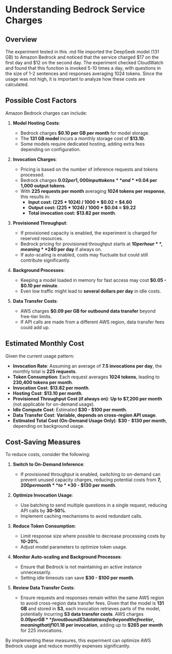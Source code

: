# Understanding Bedrock Service Charges

## Overview
The experiment tested in this .md file imported the DeepSeek model (131 GB) to Amazon Bedrock and noticed that the service charged $17 on the first day and $12 on the second day. The experiment checked CloudWatch and found that this function is invoked 5-10 times a day, with questions in the size of 1-2 sentences and responses averaging 1024 tokens. Since the usage was not high, it is important to analyze how these costs are calculated.

## Possible Cost Factors
Amazon Bedrock charges can include:

1. **Model Hosting Costs**:
   - Bedrock charges **$0.10 per GB per month** for model storage.
   - The **131 GB model** incurs a monthly storage cost of **$13.10**.
   - Some models require dedicated hosting, adding extra fees depending on configuration.
   
2. **Invocation Charges**:
   - Pricing is based on the number of inference requests and tokens processed.
   - Bedrock charges **$0.02 per 1,000 input tokens** and **$0.04 per 1,000 output tokens**.
   - With **225 requests per month** averaging **1024 tokens per response**, this results in:
     - **Input cost: (225 * 1024) / 1000 * $0.02 = $4.60**
     - **Output cost: (225 * 1024) / 1000 * $0.04 = $9.22**
     - **Total invocation cost: $13.82 per month**.

3. **Provisioned Throughput**:
   - If provisioned capacity is enabled, the experiment is charged for reserved resources.
   - Bedrock pricing for provisioned throughput starts at **$10 per hour**, meaning **$240 per day** if always on.
   - If auto-scaling is enabled, costs may fluctuate but could still contribute significantly.
   
4. **Background Processes**:
   - Keeping a model loaded in memory for fast access may cost **$0.05 - $0.10 per minute**.
   - Even low traffic might lead to **several dollars per day** in idle costs.

5. **Data Transfer Costs**:
   - AWS charges **$0.09 per GB for outbound data transfer** beyond free-tier limits.
   - If API calls are made from a different AWS region, data transfer fees could add up.

## Estimated Monthly Cost
Given the current usage pattern:
- **Invocation Rate**: Assuming an average of **7.5 invocations per day**, the monthly total is **225 requests**.
- **Token Consumption**: Each request averages **1024 tokens**, leading to **230,400 tokens per month**.
- **Invocation Cost**: **$13.82 per month**.
- **Hosting Cost**: **$13.10 per month**.
- **Provisioned Throughput Cost (if always on)**: **Up to $7,200 per month** (not applicable for on-demand usage).
- **Idle Compute Cost**: Estimated **$30 - $100 per month**.
- **Data Transfer Cost**: **Variable, depends on cross-region API usage**.
- **Estimated Total Cost (On-Demand Usage Only)**: **$30 - $130 per month**, depending on background usage.

## Cost-Saving Measures
To reduce costs, consider the following:

1. **Switch to On-Demand Inference**:
   - If provisioned throughput is enabled, switching to on-demand can prevent unused capacity charges, reducing potential costs from **$7,200 per month** to **$30 - $130 per month**.

2. **Optimize Invocation Usage**:
   - Use batching to send multiple questions in a single request, reducing API calls by **30-50%**.
   - Implement caching mechanisms to avoid redundant calls.

3. **Reduce Token Consumption**:
   - Limit response size where possible to decrease processing costs by **10-20%**.
   - Adjust model parameters to optimize token usage.

4. **Monitor Auto-scaling and Background Processes**:
   - Ensure that Bedrock is not maintaining an active instance unnecessarily.
   - Setting idle timeouts can save **$30 - $100 per month**.

5. **Review Data Transfer Costs**:
   - Ensure requests and responses remain within the same AWS region to avoid cross-region data transfer fees. Given that the model is **131 GB** and stored in **S3**, each invocation retrieves parts of the model, potentially incurring **S3 data transfer costs**. AWS charges **$0.09 per GB** for outbound S3 data transfer beyond the free tier, meaning that if 10% of the model is accessed per invocation (13.1 GB), the cost could be **$1.18 per invocation**, adding up to **$265 per month** for 225 invocations.
   
By implementing these measures, this experiment can optimize AWS Bedrock usage and reduce monthly expenses significantly.

